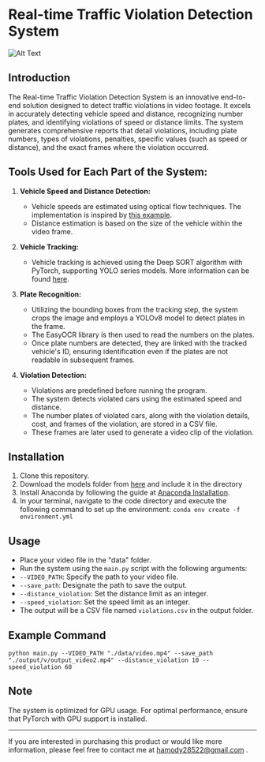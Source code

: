# Real-time Traffic Violation Detection System
![Alt Text](demo.gif)

## Introduction
The Real-time Traffic Violation Detection System is an innovative end-to-end solution designed to detect traffic violations in video footage. It excels in accurately detecting vehicle speed and distance, recognizing number plates, and identifying violations of speed or distance limits. The system generates comprehensive reports that detail violations, including plate numbers, types of violations, penalties, specific values (such as speed or distance), and the exact frames where the violation occurred.

## Tools Used for Each Part of the System:
1. **Vehicle Speed and Distance Detection:**
   - Vehicle speeds are estimated using optical flow techniques. The implementation is inspired by [this example](https://car-speed-detection.readthedocs.io/en/latest/Example%20Code.html).
   - Distance estimation is based on the size of the vehicle within the video frame.

2. **Vehicle Tracking:**
   - Vehicle tracking is achieved using the Deep SORT algorithm with PyTorch, supporting YOLO series models. More information can be found [here](https://github.com/xuarehere/yolo_series_deepsort_pytorch).

3. **Plate Recognition:**
   - Utilizing the bounding boxes from the tracking step, the system crops the image and employs a YOLOv8 model to detect plates in the frame.
   - The EasyOCR library is then used to read the numbers on the plates.
   - Once plate numbers are detected, they are linked with the tracked vehicle's ID, ensuring identification even if the plates are not readable in subsequent frames.

4. **Violation Detection:**
   - Violations are predefined before running the program.
   - The system detects violated cars using the estimated speed and distance.
   - The number plates of violated cars, along with the violation details, cost, and frames of the violation, are stored in a CSV file.
   - These frames are later used to generate a video clip of the violation.

## Installation
1. Clone this repository.
2. Download the models folder from [here](https://drive.google.com/drive/folders/1qr7XjXTiWHyrw1bybSrcqc0eNAAeK2M5?usp=sharing) and include it in the directory
3. Install Anaconda by following the guide at [Anaconda Installation](https://docs.conda.io/projects/conda/en/stable/user-guide/install/download.html).
4. In your terminal, navigate to the code directory and execute the following command to set up the environment: ```conda env create -f environment.yml```


## Usage
- Place your video file in the "data" folder.
- Run the system using the `main.py` script with the following arguments:
- `--VIDEO_PATH`: Specify the path to your video file.
- `--save_path`: Designate the path to save the output.
- `--distance_violation`: Set the distance limit as an integer.
- `--speed_violation`: Set the speed limit as an integer.
- The output will be a CSV file named `violations.csv` in the output folder.

## Example Command
```python main.py --VIDEO_PATH "./data/video.mp4" --save_path "./output/v/output_video2.mp4" --distance_violation 10 --speed_violation 60```


## Note
The system is optimized for GPU usage. For optimal performance, ensure that PyTorch with GPU support is installed.

---

If you are interested in purchasing this product or would like more information, please feel free to contact me at hamody28522@gmail.com .

